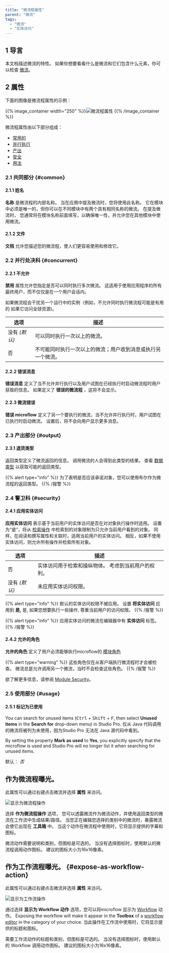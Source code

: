 ```yaml
---
title: "微流程属性"
parent: "微流"
tags:
  - "微流"
  - "实体访问"
---
```


## 1 导言

本文档描述微流的特性。 如果你想要看看什么是微流和它们包含什么元素，你可以检查 [微流](microflows)。

## 2 属性

下面的图像是微流程属性的示例：

{{% image_container width="250" %}}![微流程属性](attachments/microflows-and-nanoflows/microflow-properties.png)
{{% /image_container %}}

微流程属性由以下部分组成：

* [常用的](#common)
* [并行执行](#concurrent)
* [产出](#output)
* [安全](#security)
* [用法](#usage)

### 2.1 共同部分 {#common}

#### 2.1.1 姓名

**名称** 是微流程的内部名称。 当在应用中提及微流时，您将使用此名称。 它在模块中必须是唯一的，但你可以在不同模块中有两个具有相同名称的微流。 在提及微流时， 您通常将在模块名称前面填写，以确保唯一性，并允许您在其他模块中使用微流。

#### 2.1.2 文件

**文档** 允许您描述您的微流程，使人们更容易使用和修改它。

### 2.2 并行处决科 {#concurrent}

#### 2.2.1 不允许

**禁用** 属性允许您指定是否可以同时执行多次微流。 这适用于使用应用程序的所有最终用户，而不仅仅是在一个用户会话内。

如果微流程会干扰另一个运行中的实例（例如，不允许同时执行微流程可能是有用的 如果它访问全球资源)。

| 选项        | 描述                             |
| --------- | ------------------------------ |
| 没有 *(默认)* | 可以同时执行一次以上的微流。                 |
| 否         | 不可能同时执行一次以上的微流；用户收到消息或执行另一个微流。 |

#### 2.2.2 错误消息

**错误消息** 定义了当不允许并行执行以及用户试图在已经执行时启动微流程时用户获取的信息。 如果定义了 **错误的微流程** ，这将不会显示。

#### 2.2.3 微流错误

**错误 microflow** 定义了另一个要执行的微流，当不允许并行执行时，用户试图在已执行时启动微流。 设置后，将不会向用户显示更多消息。

### 2.3 产出部分 {#output}

#### 2.3.1 退货类型

返回类型定义了微流返回的信息。 调用微流的人会得到此类型的结果。 查看 [数据类型](data-types) 以获取可能的返回类型。

{{% alert type="info" %}}
为了表明是否应该承诺对象，您可以使用布尔作为微流程的返回类型。
{{% /报警 %}}

### 2.4 警卫科 {#security}

#### 2.4.1 应用实体访问

**应用实体访问** 表示基于当前用户的实体访问是否在对对象执行操作时适用。 设置为“是”，将从 [检索操作](retrieve) 中检索到的对象限制为只允许当前用户看到的对象。 同样，在阅读和撰写属性和关联时，适用当前用户的实体访问。 相反，如果不使用实体访问，则允许所有操作并检索所有对象。

| 选项         | 描述                         |
| ---------- | -------------------------- |
| 否          | 实体访问用于检索和操纵物体。 考虑到当前用户的权利。 |
| 没有  *(默认)* | 未应用实体访问权限。                 |

{{% alert type="info" %}}
默认的实体访问权限不被应用。 设置 **将实体访问** 应用到 **是,** 是, 如果您想要执行一些操作, 尊重当前用户的访问权限。
{{% /报警 %}}

{{% alert type="info" %}}
应用实体访问的微流在编辑器中有 **实体访问** 标签。
{{% /报警 %}}

#### 2.4.2 允许的角色

**允许的角色** 定义了用户必须能够执行microflow的 [模块角色](module-security#module-role)

{{% alert type="warning" %}}
这些角色仅在从客户端执行微流程时才会被检查。 微流总是允许调用另一个微流，当时不会检查这些角色。
{{% /报警 %}}

欲了解更多信息，请参阅 [Module Security](module-security)。

### 2.5 使用部分 {#usage}

#### 2.5.1 标记为已使用

You can search for unused items (<kbd>Ctrl</kbd> + <kbd>Shift</kbd> + <kbd>F</kbd>, then select **Unused items** in the **Search for** drop-down menu) in Studio Pro. 仅从 Java 代码调用的微流将被列为未使用，因为Studio Pro 无法在 Java 源代码中看到。

By setting the property **Mark as used** to **Yes**, you explicitly specify that the microflow is used and Studio Pro will no longer list it when searching for unused items.

默认： *否*

## 作为微流程曝光。

此属性可以通过右键点击微流并选择 **属性** 来访问。

![显示为微流程操作](attachments/microflows-and-nanoflows/microflow-expose.jpg)

选择 **作为微流程操作**  选项， 您可以透露微流作为微流动作，并使用返回类型的微流在工作流中生成结果/路径。 当您正在编辑您选择的类别中的微流时，暴露微流会使它出现在 **工具箱** 中。 当这个动作在微流程中使用时，它将显示提供的字幕和图标。

微流动作需要说明和类别，但图标是可选的。 当没有选择图标时，使用默认的微流程调用动作图标。 建议的图标大小为16x16像素。

## 作为工作流程曝光。 {#expose-as-workflow-action}

此属性可以通过右键点击微流并选择 **属性** 来访问。

![显示为工作流操作](attachments/microflows-and-nanoflows/workflow-expose.jpg)

通过选择 **显示为 Workflow 动作**  选项，您可以将microflow 显示为 [Workflow](workflows) 动作。 Exposing the workflow will make it appear in the **Toolbox** of a [workflow editor](workflows) in the category of your choice. 当此操作在工作流中使用时，它将显示提供的标题和图标。

需要工作流动作的标题和类别，但图标是可选的。 当没有选择图标时，使用默认的 Workflow 调用动作图标。 建议的图标大小为16x16像素。
